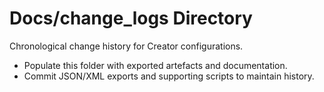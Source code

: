 # Docs/change_logs Directory

Chronological change history for Creator configurations.

- Populate this folder with exported artefacts and documentation.
- Commit JSON/XML exports and supporting scripts to maintain history.
